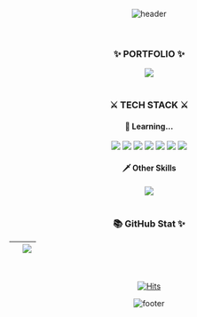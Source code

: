 <!--
**Hosu-Shin/Hosu-Shin** is a ✨ _special_ ✨ repository because its `README.md` (this file) appears on your GitHub profile.

Here are some ideas to get you started:

- 🔭 I’m currently working on ...
- 🌱 I’m currently learning ...
- 👯 I’m looking to collaborate on ...
- 🤔 I’m looking for help with ...
- 💬 Ask me about ...
- 📫 How to reach me: ...
- 😄 Pronouns: ...
- ⚡ Fun fact: ...
-->


<div align=center>

![header](https://capsule-render.vercel.app/api?type=waving&color=gradient&customColorList=0,1,2,3,8,12,14,18,19,20,22,24,27,30&height=200&section=header&text=Hosu's%20World&fontSize=68&fontAlign=27&fontAlignY=28&animation=fadeIn)

<br>

<h3>✨ PORTFOLIO ✨</h3>
<a href="https://www.notion.so/firefly-lake/9727bef9b1bb4b10b0a255cb7fd418a2">
<img src="https://img.shields.io/badge/Notion-000000?style=for-the-badge&logo=Notion&logoColor=white"/>
</a>

<br>
<br>

<h3>⚔ TECH STACK ⚔</h3>
<h4>🏹 Learning...</h4>

<img src="https://img.shields.io/badge/PHP-777BB4?style=for-the-badge&logo=PHP&logoColor=white"/>
<img src="https://img.shields.io/badge/HTML5-E34F26?style=for-the-badge&logo=HTML5&logoColor=white"/>
<img src="https://img.shields.io/badge/CSS3-1572B6?style=for-the-badge&logo=CSS3&logoColor=white"/>
<img src="https://img.shields.io/badge/MySQL-4479A1?style=for-the-badge&logo=MySQL&logoColor=white"/>
<img src="https://img.shields.io/badge/JavaScript-F7DF1E?style=for-the-badge&logo=JavaScript&logoColor=black"/>
<img src="https://img.shields.io/badge/vue.js-4FC08D?style=for-the-badge&logo=vue.js&logoColor=white">
<img src="https://img.shields.io/badge/bootstrap-7952B3?style=for-the-badge&logo=bootstrap&logoColor=white">

<h4>🗡 Other Skills</h4>
<img src="https://img.shields.io/badge/Adobe Premiere Pro-9999FF?style=flat-square&logo=Adobe Premiere Pro&logoColor=white"/>

<br>
<br>


<h3>📚 GitHub Stat ✨</h3>


| <img align="center" src="https://github-readme-stats.vercel.app/api?username=Hosu-Shin&show_icons=true&include_all_commits=true&theme=buefy&hide_border=true" alt="" /> | <img align="center" src="https://github-readme-stats.vercel.app/api/top-langs/?username=Hosu-Shin&layout=compact&theme=buefy&hide_border=true" /> |
| ------------- | ------------- |

<!-- https://github.com/anuraghazra/github-readme-stats/blob/master/themes/README.md -->

<br>

[![Hits](https://hits.seeyoufarm.com/api/count/incr/badge.svg?url=https%3A%2F%2Fgithub.com%2FHosu-Shin&count_bg=%238E73DE&title_bg=%23292929&icon=github.svg&icon_color=%23E8E8E8&title=hits&edge_flat=false)](https://hits.seeyoufarm.com)


![footer](https://capsule-render.vercel.app/api?type=waving&color=gradient&customColorList=0,1,2,3,8,12,14,18,19,20,22,24,27,30&height=95&section=footer)

</div>
